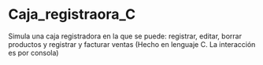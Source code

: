 # Caja_registraora_C
Simula una caja registradora en la que se puede:
registrar, editar, borrar productos y registrar y facturar ventas
(Hecho en lenguaje C. La interacción es por consola)
